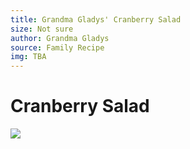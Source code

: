 ```yaml
---
title: Grandma Gladys' Cranberry Salad
size: Not sure
author: Grandma Gladys
source: Family Recipe
img: TBA
---
```

# Cranberry Salad

![](https://brianamarie.github.io/recipes/images/GrandmaGladyscranberrysalad.jpeg)
